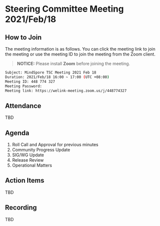 # Steering Committee Meeting 2021/Feb/18

## How to Join

The meeting information is as follows. You can click the meeting link to join the meeting or use the meeting ID to join the meeting from the Zoom client.
> **NOTICE:** Please install **Zoom** before joining the meeting.

```bash
Subject: MindSpore TSC Meeting 2021 Feb 18
Duration: 2021/Feb/18 16:00 ~ 17:00 (UTC +08:00)
Meeting ID: 448 774 327
Meeting Password:
Meeting link: https://welink-meeting.zoom.us/j/448774327
```

## Attendance

TBD

## Agenda

1. Roll Call and Approval for previous minutes
2. Community Progress Update
3. SIG/WG Update
4. Release Review
5. Operational Matters

## Action Items

TBD

## Recording

TBD
